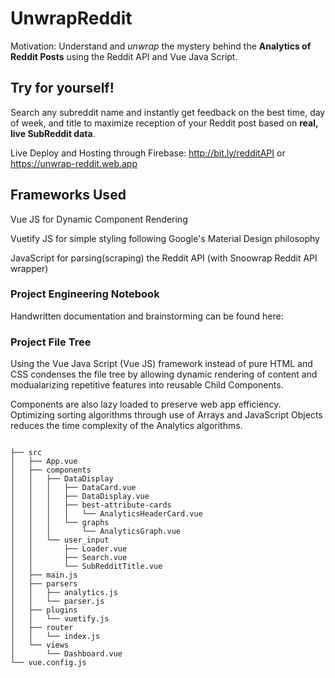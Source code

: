 # UnwrapReddit
Motivation: Understand and _unwrap_ the mystery behind the **Analytics of Reddit Posts** using the Reddit API and Vue Java Script.

## Try for yourself! 
Search any subreddit name and instantly get feedback on the best time, day of week, and title to maximize reception of your Reddit post based on **real, live SubReddit data**.

Live Deploy and Hosting through Firebase: http://bit.ly/redditAPI or https://unwrap-reddit.web.app

## Frameworks Used
Vue JS for Dynamic Component Rendering

Vuetify JS for simple styling following Google's Material Design philosophy

JavaScript for parsing(scraping) the Reddit API (with Snoowrap Reddit API wrapper)

### Project Engineering Notebook
Handwritten documentation and brainstorming can be found here: 

### Project File Tree
Using the Vue Java Script (Vue JS) framework instead of pure HTML and CSS condenses the file tree by allowing dynamic rendering of content and modualarizing repetitive features into reusable Child Components.

Components are also lazy loaded to preserve web app efficiency. Optimizing sorting algorithms through use of Arrays and JavaScript Objects reduces the time complexity of the Analytics algorithms.
```

├── src
│   ├── App.vue
│   ├── components
│   │   ├── DataDisplay
│   │   │   ├── DataCard.vue
│   │   │   ├── DataDisplay.vue
│   │   │   ├── best-attribute-cards
│   │   │   │   └── AnalyticsHeaderCard.vue
│   │   │   └── graphs
│   │   │       └── AnalyticsGraph.vue
│   │   └── user_input
│   │       ├── Loader.vue
│   │       ├── Search.vue
│   │       └── SubRedditTitle.vue
│   ├── main.js
│   ├── parsers
│   │   ├── analytics.js
│   │   └── parser.js
│   ├── plugins
│   │   └── vuetify.js
│   ├── router
│   │   └── index.js
│   └── views
│       └── Dashboard.vue
└── vue.config.js
```
